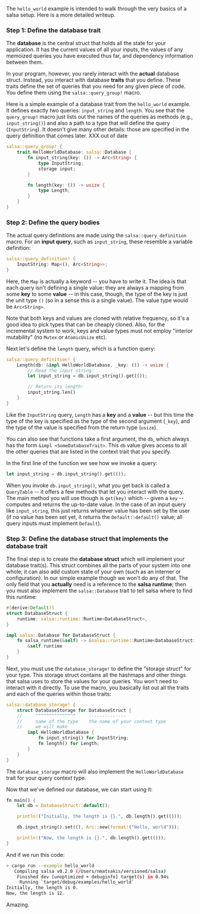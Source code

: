 The `hello_world` example is intended to walk through the very basics
of a salsa setup. Here is a more detailed writeup.

### Step 1: Define the database trait

The **database** is the central struct that holds all the state for
your application. It has the current values of all your inputs, the
values of any memoized queries you have executed thus far, and
dependency information between them.

In your program, however, you rarely interact with the **actual**
database struct. Instead, you interact with database **traits** that
you define. These traits define the set of queries that you need for
any given piece of code. You define them using the
`salsa::query_group!` macro.

Here is a simple example of a database trait from the `hello_world`
example. It defines exactly two queries: `input_string` and
`length`. You see that the `query_group!` macro just lists out the
names of the queries as methods (e.g., `input_string()`) and also a
path to a type that will define the query (`InputString`). It doesn't
give many other details: those are specified in the query definition
that comes later. XXX out of date

```rust
salsa::query_group! {
    trait HelloWorldDatabase: salsa::Database {
        fn input_string(key: ()) -> Arc<String> {
            type InputString;
            storage input;
        }

        fn length(key: ()) -> usize {
            type Length;
        }
    }
}
```

### Step 2: Define the query bodies

The actual query definitions are made using the
`salsa::query_definition` macro. For an **input query**, such as
`input_string`, these resemble a variable definition:

```rust
salsa::query_definition! {
    InputString: Map<(), Arc<String>>;
}
```

Here, the `Map` is actually a keyword -- you have to write it.  The
idea is that each query isn't defining a single value: they are always
a mapping from some **key** to some **value** -- in this case, though,
the type of the key is just the unit type `()` (so in a sense this
*is* a single value). The value type would be `Arc<String>`.

Note that both keys and values are cloned with relative frequency, so
it's a good idea to pick types that can be cheaply cloned. Also, for
the incremental system to work, keys and value types must not employ
"interior mutability" (no `Mutex` or `AtomicUsize` etc).

Next let's define the `length` query, which is a function query:

```rust
salsa::query_definition! {
    Length(db: &impl HelloWorldDatabase, _key: ()) -> usize {
        // Read the input string:
        let input_string = db.input_string().get(());

        // Return its length:
        input_string.len()
    }
}
```

Like the `InputString` query, `Length` has a **key** and a **value**
-- but this time the type of the key is specified as the type of the
second argument (`_key`), and the type of the value is specified from
the return type (`usize`).

You can also see that functions take a first argument, the `db`, which
always has the form `&impl <SomeDatabaseTrait>`. This `db` value gives
access to all the other queries that are listed in the context trait
that you specify.

In the first line of the function we see how we invoke a query:

```rust
let input_string = db.input_string().get(());
```

When you invoke `db.input_string()`, what you get back is called
a `QueryTable` -- it offers a few methods that let you interact with
the query. The main method you will use though is `get(key)` which --
given a `key` -- computes and returns the up-to-date value. In the
case of an input query like `input_string`, this just returns whatever
value has been set by the user (if no value has been set yet, it
returns the `Default::default()` value; all query inputs must
implement `Default`).

### Step 3: Define the database struct that implements the database trait

The final step is to create the **database struct** which will
implement your database trait(s). This struct combines all the parts
of your system into one whole; it can also add custom state of your
own (such as an interner or configuration). In our simple example
though we won't do any of that. The only field that you **actually**
need is a reference to the **salsa runtime**; then you must also
implement the `salsa::Database` trait to tell salsa where to find this
runtime:

```rust
#[derive(Default)]
struct DatabaseStruct {
    runtime: salsa::runtime::Runtime<DatabaseStruct>,
}

impl salsa::Database for DatabaseStruct {
    fn salsa_runtime(&self) -> &salsa::runtime::Runtime<DatabaseStruct> {
        &self.runtime
    }
}
```

Next, you must use the `database_storage!` to define the "storage
struct" for your type. This storage struct contains all the hashmaps
and other things that salsa uses to store the values for your
queries. You won't need to interact with it directly. To use the
macro, you basically list out all the traits and each of the queries
within those traits:

```rust
salsa::database_storage! {
    struct DatabaseStorage for DatabaseStruct {
    //     ^^^^^^^^^^^^^^^     --------------
    //     name of the type    the name of your context type
    //     we will make
        impl HelloWorldDatabase {
            fn input_string() for InputString;
            fn length() for Length;
        }
    }
}
```

The `database_storage` macro will also implement the
`HelloWorldDatabase` trait for your query context type.

Now that we've defined our database, we can start using it:

```rust
fn main() {
    let db = DatabaseStruct::default();

    println!("Initially, the length is {}.", db.length().get(()));

    db.input_string().set((), Arc::new(format!("Hello, world")));

    println!("Now, the length is {}.", db.length().get(()));
}
```

And if we run this code:

```bash
> cargo run --example hello_world
   Compiling salsa v0.2.0 (/Users/nmatsakis/versioned/salsa)
    Finished dev [unoptimized + debuginfo] target(s) in 0.94s
     Running `target/debug/examples/hello_world`
Initially, the length is 0.
Now, the length is 12.
```

Amazing.

